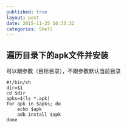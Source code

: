 ```yaml
---
published: true
layout: post
date: 2015-11-25 16:35:32
categories: Shell
---
```



## 遍历目录下的apk文件并安装

可以跟参数（目标目录），不跟参数默认当前目录

```shell
#!/bin/sh
dir=$1
cd $dir
apks=$(ls *.apk)
for apk in $apks; do
	echo $apk
    adb install $apk
done
```
